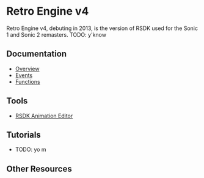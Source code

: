 # Retro Engine v4

Retro Engine v4, debuting in 2013, is the version of RSDK used for the Sonic 1 and Sonic 2 remasters. 
TODO: y'know

## Documentation
- [Overview](./Overview)
- [Events](./Events)
- [Functions](./Functions)

## Tools
- [RSDK Animation Editor](./../Common/Tools/RSDK-Anim-Editor)

## Tutorials
- TODO: yo m

## Other Resources


